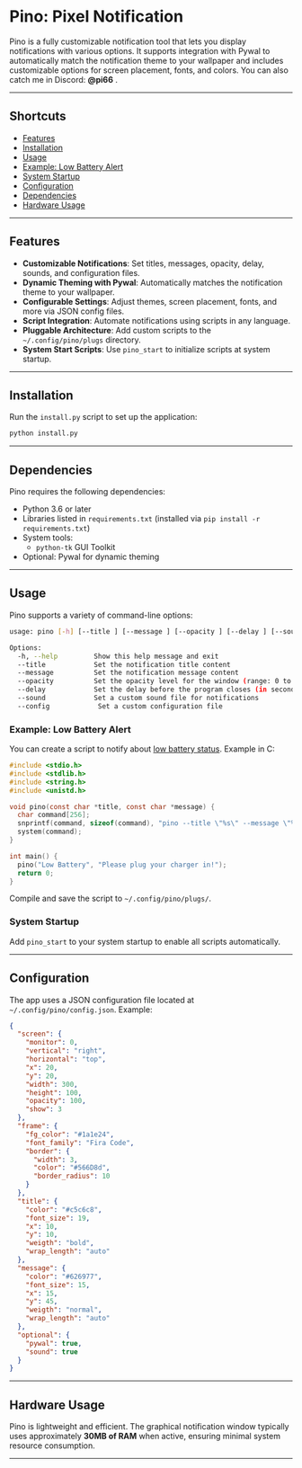 # Pino: Pixel Notification

Pino is a fully customizable notification tool that lets you display notifications with various options. It supports integration with Pywal to automatically match the notification theme to your wallpaper and includes customizable options for screen placement, fonts, and colors. You can also catch me in Discord: **@pi66** .

---

## Shortcuts
- [Features](#features)
- [Installation](#installation)
- [Usage](#usage)
- [Example: Low Battery Alert](#example-low-battery-alert)
- [System Startup](#system-startup)
- [Configuration](#configuration)
- [Dependencies](#dependencies)
- [Hardware Usage](#hardware-usage)

---

## Features
- **Customizable Notifications**: Set titles, messages, opacity, delay, sounds, and configuration files.
- **Dynamic Theming with Pywal**: Automatically matches the notification theme to your wallpaper.
- **Configurable Settings**: Adjust themes, screen placement, fonts, and more via JSON config files.
- **Script Integration**: Automate notifications using scripts in any language.
- **Pluggable Architecture**: Add custom scripts to the `~/.config/pino/plugs` directory.
- **System Start Scripts**: Use `pino_start` to initialize scripts at system startup.

---

## Installation

Run the `install.py` script to set up the application:

```bash
python install.py
```

---

## Dependencies

Pino requires the following dependencies:
- Python 3.6 or later
- Libraries listed in `requirements.txt` (installed via `pip install -r requirements.txt`)
- System tools: 
  - `python-tk` GUI Toolkit
- Optional: Pywal for dynamic theming

---

## Usage

Pino supports a variety of command-line options:

```bash
usage: pino [-h] [--title ] [--message ] [--opacity ] [--delay ] [--sound ] [--config ]

Options:
  -h, --help         Show this help message and exit
  --title            Set the notification title content
  --message          Set the notification message content
  --opacity          Set the opacity level for the window (range: 0 to 100)
  --delay            Set the delay before the program closes (in seconds)
  --sound            Set a custom sound file for notifications
  --config            Set a custom configuration file
```

### Example: Low Battery Alert
You can create a script to notify about [low battery status](https://github.com/Pixel2175/pino/blob/main/plugs/src/battery.c). Example in C:

```c
#include <stdio.h>
#include <stdlib.h>
#include <string.h>
#include <unistd.h>

void pino(const char *title, const char *message) {
  char command[256];
  snprintf(command, sizeof(command), "pino --title \"%s\" --message \"%s\"", title, message);
  system(command);
}

int main() {
  pino("Low Battery", "Please plug your charger in!");
  return 0;
}
```

Compile and save the script to `~/.config/pino/plugs/`.

### System Startup
Add `pino_start` to your system startup to enable all scripts automatically.

---

## Configuration

The app uses a JSON configuration file located at `~/.config/pino/config.json`. Example:

```json
{
  "screen": {
    "monitor": 0,
    "vertical": "right",
    "horizontal": "top",
    "x": 20,
    "y": 20,
    "width": 300,
    "height": 100,
    "opacity": 100,
    "show": 3
  },
  "frame": {
    "fg_color": "#1a1e24",
    "font_family": "Fira Code",
    "border": {
      "width": 3,
      "color": "#566D8d",
      "border_radius": 10
    }
  },
  "title": {
    "color": "#c5c6c8",
    "font_size": 19,
    "x": 10,
    "y": 10,
    "weigth": "bold",
    "wrap_length": "auto"
  },
  "message": {
    "color": "#626977",
    "font_size": 15,
    "x": 15,
    "y": 45,
    "weigth": "normal",
    "wrap_length": "auto"
  },
  "optional": {
    "pywal": true,
    "sound": true
  }
}
```

---

## Hardware Usage

Pino is lightweight and efficient. The graphical notification window typically uses approximately **30MB of RAM** when active, ensuring minimal system resource consumption.

---
